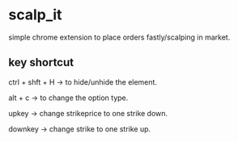 # scalp_it
simple chrome extension to place orders fastly/scalping in market.

## key shortcut
ctrl + shft + H -> to hide/unhide the element.

alt + c -> to change the option type.

upkey -> change strikeprice to one strike down.

downkey -> change strike to one strike up.


